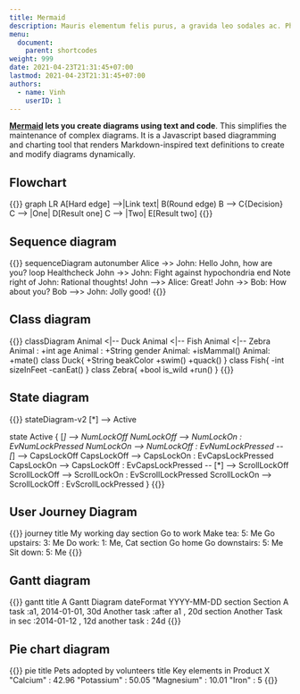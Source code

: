 ```yaml
---
title: Mermaid
description: Mauris elementum felis purus, a gravida leo sodales ac. Phasellus et tempus purus. Cras nibh tellus, convallis at mollis a, egestas ac sem. Donec erat mauris, tempor id accumsan id, facilisis non sapien.
menu:
  document:
    parent: shortcodes
weight: 999
date: 2021-04-23T21:31:45+07:00
lastmod: 2021-04-23T21:31:45+07:00
authors:
  - name: Vinh
    userID: 1
---
```


**[Mermaid](https://mermaid-js.github.io/mermaid/#/) lets you create diagrams using text and code**. This simplifies the maintenance of complex diagrams. It is a Javascript based diagramming and charting tool that renders Markdown-inspired text definitions to create and modify diagrams dynamically.

## Flowchart

{{<mermaid>}}
graph LR
  A[Hard edge] -->|Link text| B(Round edge)
  B --> C{Decision}
  C --> |One| D[Result one]
  C --> |Two| E[Result two]
{{</mermaid>}}

## Sequence diagram

{{<mermaid>}}
sequenceDiagram
  autonumber
  Alice ->> John: Hello John, how are you?
  loop Healthcheck
    John ->> John: Fight against hypochondria
  end
  Note right of John: Rational thoughts!
  John -->> Alice: Great!
  John ->> Bob: How about you?
  Bob -->> John: Jolly good!
{{</mermaid>}}

## Class diagram

{{<mermaid>}}
classDiagram
  Animal <|-- Duck
  Animal <|-- Fish
  Animal <|-- Zebra
  Animal : +int age
  Animal : +String gender
  Animal: +isMammal()
  Animal: +mate()
  class Duck{
    +String beakColor
    +swim()
    +quack()
  }
  class Fish{
    -int sizeInFeet
    -canEat()
  }
  class Zebra{
    +bool is_wild
    +run()
  }
{{</mermaid>}}

## State diagram

{{<mermaid>}}
stateDiagram-v2
  [*] --> Active

  state Active {
    [*] --> NumLockOff
    NumLockOff --> NumLockOn : EvNumLockPressed
    NumLockOn --> NumLockOff : EvNumLockPressed
    --
    [*] --> CapsLockOff
    CapsLockOff --> CapsLockOn : EvCapsLockPressed
    CapsLockOn --> CapsLockOff : EvCapsLockPressed
    --
    [*] --> ScrollLockOff
    ScrollLockOff --> ScrollLockOn : EvScrollLockPressed
    ScrollLockOn --> ScrollLockOff : EvScrollLockPressed
  }
{{</mermaid>}}

## User Journey Diagram

{{<mermaid>}}
journey
  title My working day
  section Go to work
    Make tea: 5: Me
    Go upstairs: 3: Me
    Do work: 1: Me, Cat
  section Go home
    Go downstairs: 5: Me
    Sit down: 5: Me
{{</mermaid>}}

## Gantt diagram

{{<mermaid>}}
gantt
  title A Gantt Diagram
  dateFormat  YYYY-MM-DD
  section Section
  A task           :a1, 2014-01-01, 30d
  Another task     :after a1  , 20d
  section Another
  Task in sec      :2014-01-12  , 12d
  another task     : 24d
{{</mermaid>}}

## Pie chart diagram

{{<mermaid>}}
pie title Pets adopted by volunteers
  title Key elements in Product X
  "Calcium" : 42.96
  "Potassium" : 50.05
  "Magnesium" : 10.01
  "Iron" :  5
{{</mermaid>}}
